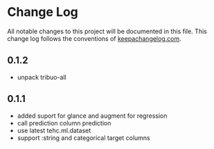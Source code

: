 # Change Log
All notable changes to this project will be documented in this file. This change log follows the conventions of [keepachangelog.com](http://keepachangelog.com/).

## 0.1.2
- unpack tribuo-all

## 0.1.1
- added suport for glance and augment for regression 
- call prediction column prediction
- use latest tehc.ml.dataset
- support :string and categorical target columns

